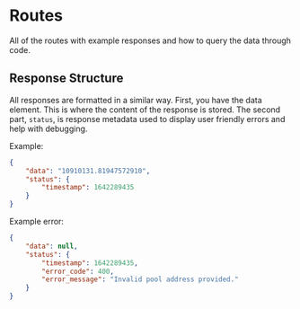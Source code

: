 # Routes
All of the routes with example responses and how to query the data through code.

## Response Structure
All responses are formatted in a similar way. First, you have the data element. This is where the content of the response is stored. The second part, `status`, is response metadata used to display user friendly errors and help with debugging.

Example:
```json
{
    "data": "10910131.81947572910",
    "status": {
        "timestamp": 1642289435
    }
}
```

Example error:
```json
{
    "data": null,
    "status": {
        "timestamp": 1642289435,
        "error_code": 400,
        "error_message": "Invalid pool address provided."
    }
}
```